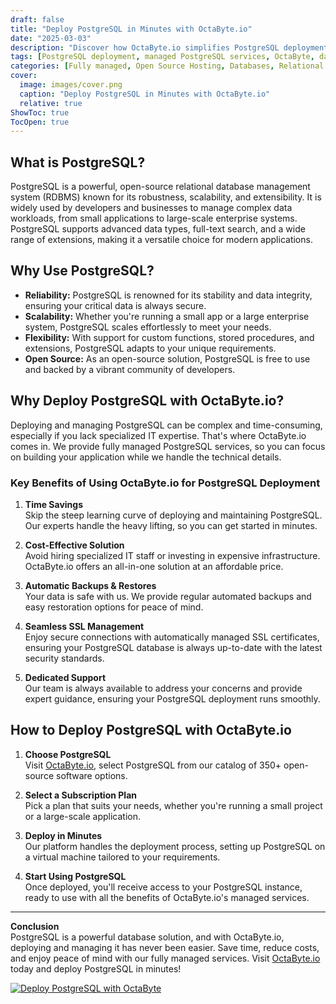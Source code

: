 ```yaml
---
draft: false
title: "Deploy PostgreSQL in Minutes with OctaByte.io"
date: "2025-03-03"
description: "Discover how OctaByte.io simplifies PostgreSQL deployment with fully managed services. Save time, reduce costs, and enjoy seamless database management with automatic backups, SSL, and expert support."
tags: [PostgreSQL deployment, managed PostgreSQL services, OctaByte, database management, open-source software, automatic backups, SSL management, cost-effective database solutions]
categories: [Fully managed, Open Source Hosting, Databases, Relational Databases]
cover:
  image: images/cover.png
  caption: "Deploy PostgreSQL in Minutes with OctaByte.io"
  relative: true
ShowToc: true
TocOpen: true
---
```



## What is PostgreSQL?

PostgreSQL is a powerful, open-source relational database management system (RDBMS) known for its robustness, scalability, and extensibility. It is widely used by developers and businesses to manage complex data workloads, from small applications to large-scale enterprise systems. PostgreSQL supports advanced data types, full-text search, and a wide range of extensions, making it a versatile choice for modern applications.

## Why Use PostgreSQL?

- **Reliability:** PostgreSQL is renowned for its stability and data integrity, ensuring your critical data is always secure.
- **Scalability:** Whether you're running a small app or a large enterprise system, PostgreSQL scales effortlessly to meet your needs.
- **Flexibility:** With support for custom functions, stored procedures, and extensions, PostgreSQL adapts to your unique requirements.
- **Open Source:** As an open-source solution, PostgreSQL is free to use and backed by a vibrant community of developers.

## Why Deploy PostgreSQL with OctaByte.io?

Deploying and managing PostgreSQL can be complex and time-consuming, especially if you lack specialized IT expertise. That's where OctaByte.io comes in. We provide fully managed PostgreSQL services, so you can focus on building your application while we handle the technical details.

### Key Benefits of Using OctaByte.io for PostgreSQL Deployment

1. **Time Savings**  
   Skip the steep learning curve of deploying and maintaining PostgreSQL. Our experts handle the heavy lifting, so you can get started in minutes.

2. **Cost-Effective Solution**  
   Avoid hiring specialized IT staff or investing in expensive infrastructure. OctaByte.io offers an all-in-one solution at an affordable price.

3. **Automatic Backups & Restores**  
   Your data is safe with us. We provide regular automated backups and easy restoration options for peace of mind.

4. **Seamless SSL Management**  
   Enjoy secure connections with automatically managed SSL certificates, ensuring your PostgreSQL database is always up-to-date with the latest security standards.

5. **Dedicated Support**  
   Our team is always available to address your concerns and provide expert guidance, ensuring your PostgreSQL deployment runs smoothly.

## How to Deploy PostgreSQL with OctaByte.io

1. **Choose PostgreSQL**  
   Visit [OctaByte.io](https://octabyte.io), select PostgreSQL from our catalog of 350+ open-source software options.

2. **Select a Subscription Plan**  
   Pick a plan that suits your needs, whether you're running a small project or a large-scale application.

3. **Deploy in Minutes**  
   Our platform handles the deployment process, setting up PostgreSQL on a virtual machine tailored to your requirements.

4. **Start Using PostgreSQL**  
   Once deployed, you'll receive access to your PostgreSQL instance, ready to use with all the benefits of OctaByte.io's managed services.

---

**Conclusion**  
PostgreSQL is a powerful database solution, and with OctaByte.io, deploying and managing it has never been easier. Save time, reduce costs, and enjoy peace of mind with our fully managed services. Visit [OctaByte.io](https://octabyte.io) today and deploy PostgreSQL in minutes!

[![Deploy PostgreSQL with OctaByte](/images/deploy-on-octabyte.png)](https://octabyte.io/fully-managed-open-source-services/databases/relational-databases/postgresql)